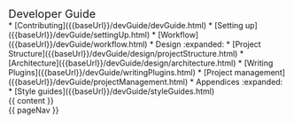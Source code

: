 <include src="headers/header.mbdf" />

<div id="flex-body">
  <nav id="site-nav" class="fixed-header-padding">
    <div class="site-nav-top">
      <div class="font-weight-bold mb-2" style="font-size: 1.25rem;">Developer Guide</div>
    </div>
    <div class="nav-component slim-scroll">
      <site-nav>
* [Contributing]({{baseUrl}}/devGuide/devGuide.html)
* [Setting up]({{baseUrl}}/devGuide/settingUp.html)
* [Workflow]({{baseUrl}}/devGuide/workflow.html)
* Design :expanded:
  * [Project Structure]({{baseUrl}}/devGuide/design/projectStructure.html)
  * [Architecture]({{baseUrl}}/devGuide/design/architecture.html)
* [Writing Plugins]({{baseUrl}}/devGuide/writingPlugins.html)
* [Project management]({{baseUrl}}/devGuide/projectManagement.html)
* Appendices :expanded:
  * [Style guides]({{baseUrl}}/devGuide/styleGuides.html)
      </site-nav>
    </div>
  </nav>
  <div id="content-wrapper" class="fixed-header-padding">
    {{ content }}
  </div>
  <nav id="page-nav" class="fixed-header-padding">
    <div class="nav-component slim-scroll">
      {{ pageNav }}
    </div>
  </nav>
</div>

<include src="footers/footer.mbdf" />
